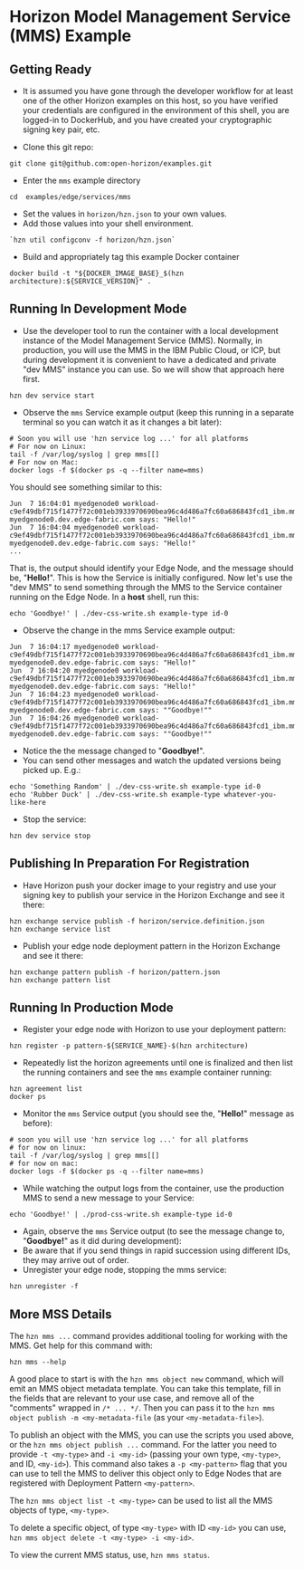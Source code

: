 # Horizon Model Management Service (MMS) Example

## Getting Ready

- It is assumed you have gone through the developer workflow for at least one of the other Horizon examples on this host, so you have verified your credentials are configured in the environment of this shell, you are logged-in to DockerHub, and you have created your cryptographic signing key pair, etc.

- Clone this git repo:

```
git clone git@github.com:open-horizon/examples.git
```

- Enter the `mms` example directory

```
cd  examples/edge/services/mms
```

- Set the values in `horizon/hzn.json` to your own values.
- Add those values into your shell environment.

```
`hzn util configconv -f horizon/hzn.json`
```

- Build and appropriately tag this example Docker container

```
docker build -t "${DOCKER_IMAGE_BASE}_$(hzn architecture):${SERVICE_VERSION}" .
```

## Running In Development Mode

- Use the developer tool to run the container with a local development instance of the Model Management Service (MMS). Normally, in production, you will use the MMS in the IBM Public Cloud, or ICP, but during development it is convenient to have a dedicated and private "dev MMS" instance you can use. So we will show that approach here first.

```
hzn dev service start
```

- Observe the `mms` Service example output (keep this running in a separate terminal so you can watch it as it changes a bit later):

```
# Soon you will use 'hzn service log ...' for all platforms
# For now on Linux:
tail -f /var/log/syslog | grep mms[[]
# For now on Mac:
docker logs -f $(docker ps -q --filter name=mms)
``` 

You should see something similar to this:

```
Jun  7 16:04:01 myedgenode0 workload-c9ef49dbf715f1477f72c001eb3933970690bea96c4d486a7fc60a686843fcd1_ibm.mms[823]: myedgenode0.dev.edge-fabric.com says: "Hello!"
Jun  7 16:04:04 myedgenode0 workload-c9ef49dbf715f1477f72c001eb3933970690bea96c4d486a7fc60a686843fcd1_ibm.mms[823]: myedgenode0.dev.edge-fabric.com says: "Hello!"
...
```

That is, the output should identify your Edge Node, and the message should be, "**Hello!**". This is how the Service is initially configured. Now let's use the "dev MMS" to send something through the MMS to the Service container running on the Edge Node. In a **host**  shell, run this:

```
echo 'Goodbye!' | ./dev-css-write.sh example-type id-0
```

- Observe the change in the mms Service example output:

```
Jun  7 16:04:17 myedgenode0 workload-c9ef49dbf715f1477f72c001eb3933970690bea96c4d486a7fc60a686843fcd1_ibm.mms[823]: myedgenode0.dev.edge-fabric.com says: "Hello!"
Jun  7 16:04:20 myedgenode0 workload-c9ef49dbf715f1477f72c001eb3933970690bea96c4d486a7fc60a686843fcd1_ibm.mms[823]: myedgenode0.dev.edge-fabric.com says: "Hello!"
Jun  7 16:04:23 myedgenode0 workload-c9ef49dbf715f1477f72c001eb3933970690bea96c4d486a7fc60a686843fcd1_ibm.mms[823]: myedgenode0.dev.edge-fabric.com says: ""Goodbye!""
Jun  7 16:04:26 myedgenode0 workload-c9ef49dbf715f1477f72c001eb3933970690bea96c4d486a7fc60a686843fcd1_ibm.mms[823]: myedgenode0.dev.edge-fabric.com says: ""Goodbye!""
```

- Notice the the message changed to "**Goodbye!**".
- You can send other messages and watch the updated versions being picked up. E.g.:

```
echo 'Something Random' | ./dev-css-write.sh example-type id-0
echo 'Rubber Duck' | ./dev-css-write.sh example-type whatever-you-like-here
```

- Stop the service:

```
hzn dev service stop
```

## Publishing In Preparation For Registration

- Have Horizon push your docker image to your registry and use your signing key to publish your service in the Horizon Exchange and see it there:

```
hzn exchange service publish -f horizon/service.definition.json
hzn exchange service list
```

- Publish your edge node deployment pattern in the Horizon Exchange and see it there:

```
hzn exchange pattern publish -f horizon/pattern.json
hzn exchange pattern list
```

## Running In Production Mode

- Register your edge node with Horizon to use your deployment pattern:

```
hzn register -p pattern-${SERVICE_NAME}-$(hzn architecture)
```

- Repeatedly list the horizon agreements until one is finalized and then list the running containers and see the `mms` example container running:

```
hzn agreement list
docker ps
```

- Monitor the `mms` Service output (you should see the, "**Hello!**" message as before):

```
# soon you will use 'hzn service log ...' for all platforms
# for now on linux:
tail -f /var/log/syslog | grep mms[[]
# for now on mac:
docker logs -f $(docker ps -q --filter name=mms)
``` 

- While watching the output logs from the container, use the production MMS to send a new message to your Service:

```
echo 'Goodbye!' | ./prod-css-write.sh example-type id-0
```

- Again, observe the `mms` Service output (to see the message change to, "**Goodbye!**" as it did during development):
- Be aware that if you send things in rapid succession using different IDs, they may arrive out of order.
- Unregister your edge node, stopping the mms service:

```
hzn unregister -f
```

## More MSS Details

The `hzn mms ...` command provides additional tooling for working with the MMS. Get  help for this command with:

```
hzn mms --help
```

A good place to start is with the `hzn mms object new` command, which will emit an MMS object metadata template. You can take this template, fill in the fields that are relevant to your use case, and remove all of the "comments" wrapped in `/* ... */`. Then you can pass it to the `hzn mms object publish -m <my-metadata-file` (as your `<my-metadata-file>`).

To publish an object with the MMS, you can use the scripts you used above, or the `hzn mms object publish ...` command. For the latter you need to provide `-t <my-type>` and `-i <my-id>` (passing your own type, `<my-type>`, and ID, `<my-id>`). This command also takes a `-p <my-pattern>` flag that you can use to tell the MMS to deliver this object only to Edge Nodes that are registered with Deployment Pattern `<my-pattern>`.

The `hzn mms object list -t <my-type>` can be used to list all the MMS objects of type, `<my-type>`.

To delete a specific object, of type `<my-type>` with ID `<my-id>` you can use, `hzn mms object delete -t <my-type> -i <my-id>`.

To view the current MMS status, use, `hzn mms status`.

